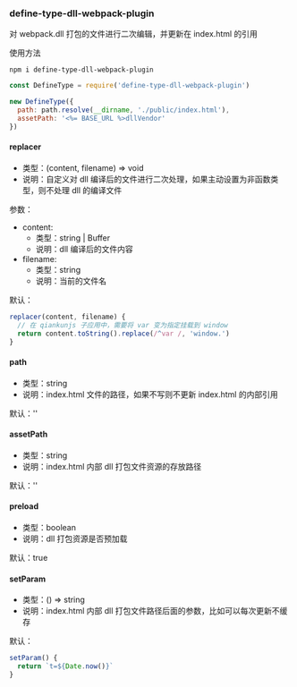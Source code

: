 ### define-type-dll-webpack-plugin

对 webpack.dll 打包的文件进行二次编辑，并更新在 index.html 的引用

使用方法
```
npm i define-type-dll-webpack-plugin
```

```js
const DefineType = require('define-type-dll-webpack-plugin')

new DefineType({
  path: path.resolve(__dirname, './public/index.html'),
  assetPath: '<%= BASE_URL %>dllVendor'
})
```

#### replacer
- 类型：(content, filename) => void
- 说明：自定义对 dll 编译后的文件进行二次处理，如果主动设置为非函数类型，则不处理 dll 的编译文件

参数：
- content: 
  - 类型：string | Buffer
  - 说明：dll 编译后的文件内容
- filename: 
  - 类型：string
  - 说明：当前的文件名

默认：
```js
replacer(content, filename) {
  // 在 qiankunjs 子应用中，需要将 var 变为指定挂载到 window
  return content.toString().replace(/^var /, 'window.')
}
```

#### path
- 类型：string
- 说明：index.html 文件的路径，如果不写则不更新 index.html 的内部引用

默认：''

#### assetPath
- 类型：string
- 说明：index.html 内部 dll 打包文件资源的存放路径

默认：''

#### preload
- 类型：boolean
- 说明：dll 打包资源是否预加载

默认：true

#### setParam
- 类型：() => string
- 说明：index.html 内部 dll 打包文件路径后面的参数，比如可以每次更新不缓存

默认：
```js
setParam() {
  return `t=${Date.now()}`
}
```
